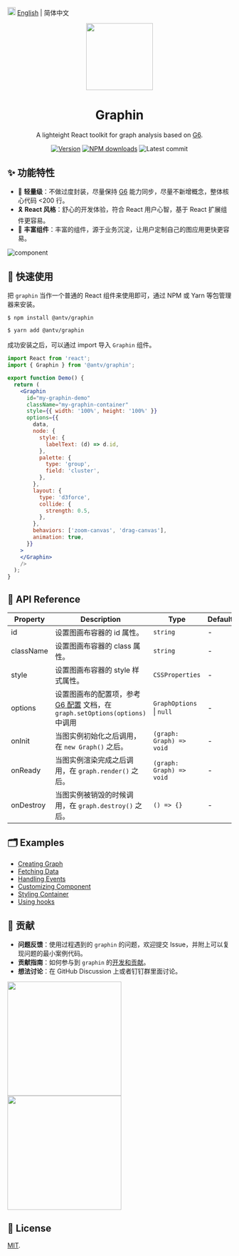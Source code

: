 <img src="https://gw.alipayobjects.com/zos/antfincdn/R8sN%24GNdh6/language.svg" width="18"> [English](./README.en-US.md) | 简体中文

<p align="center">
  <a href="https://github.com/antvis/graphin">
    <img width="150" src="https://gw.alipayobjects.com/zos/antfincdn/0b4HzOcEJY/Graphin.svg">
  </a>
</p>
<h1 align="center">Graphin</h1>

<div align="center">

A lighteight React toolkit for graph analysis based on [G6](https://github.com/antvis/G6).

[![Version](https://img.shields.io/npm/v/@antv/graphin)](https://www.npmjs.com/@antv/graphin)
[![NPM downloads](http://img.shields.io/npm/dm/@antv/graphin.svg)](http://npmjs.com/@antv/graphin)
![Latest commit](https://badgen.net/github/last-commit/antvis/graphin)

</div>


## ✨ 功能特性

- 🎨 **轻量级**：不做过度封装，尽量保持 [G6](https://github.com/antvis/G6) 能力同步，尽量不新增概念，整体核心代码 <200 行。
- 🎗️ **React 风格**：舒心的开发体验，符合 React 用户心智，基于 React 扩展组件更容易。
- 🚀 **丰富组件**：丰富的组件，源于业务沉淀，让用户定制自己的图应用更快更容易。

![component](https://gw.alipayobjects.com/mdn/rms_402c1a/afts/img/A*cGzHQK4MGToAAAAAAAAAAAAAARQnAQ)


## 🔨 快速使用

把 `graphin` 当作一个普通的 React 组件来使用即可，通过 NPM 或 Yarn 等包管理器来安装。

```bash
$ npm install @antv/graphin
```

```bash
$ yarn add @antv/graphin
```

成功安装之后，可以通过 import 导入 `Graphin` 组件。

```jsx
import React from 'react';
import { Graphin } from '@antv/graphin';

export function Demo() {
  return (
    <Graphin
      id="my-graphin-demo"
      className="my-graphin-container"
      style={{ width: '100%', height: '100%' }}
      options={{
        data,
        node: {
          style: {
            labelText: (d) => d.id,
          },
          palette: {
            type: 'group',
            field: 'cluster',
          },
        },
        layout: {
          type: 'd3force',
          collide: {
            strength: 0.5,
          },
        },
        behaviors: ['zoom-canvas', 'drag-canvas'],
        animation: true,
      }}
    >
    </Graphin>
    />
  );
}
```


## 📖 API Reference

| Property | Description                                                                                                     | Type                     | Default |
| -------- | --------------------------------------------------------------------------------------------------------------- | ------------------------ | ------- |
| id       | 设置图画布容器的 id 属性。                                                                                          | `string`                 | -       |
| className| 设置图画布容器的 class 属性。                                                                                       | `string`                 | -       |
| style    | 设置图画布容器的 style  样式属性。                                                                                   | `CSSProperties`          | -       |
| options  | 设置图画布的配置项，参考 [G6 配置](https://g6.antv.antgroup.com/) 文档，在 `graph.setOptions(options)` 中调用          | `GraphOptions` \| `null` | -       |
| onInit   | 当图实例初始化之后调用，在 `new Graph()` 之后。                                                                       | `(graph: Graph) => void` | -       |
| onReady  | 当图实例渲染完成之后调用，在 `graph.render()` 之后。                                                                  | `(graph: Graph) => void` | -       |
| onDestroy| 当图实例被销毁的时候调用，在 `graph.destroy()` 之后。                                                                 | `() => {}` | -           |


## 🗂 Examples

- [Creating Graph](#creating-graph)
- [Fetching Data](#updating-data)
- [Handling Events](#handling-events)
- [Customizing Component](#customizing-component)
- [Styling Container](#styling-container)
- [Using hooks](#using-hooks)


## 📮 贡献

- **问题反馈**：使用过程遇到的 `graphin` 的问题，欢迎提交 Issue，并附上可以复现问题的最小案例代码。
- **贡献指南**：如何参与到 `graphin` 的[开发和贡献](./CONTRIBUTING.md)。
- **想法讨论**：在 GitHub Discussion 上或者钉钉群里面讨论。

<div>
  <img src="https://mdn.alipayobjects.com/huamei_qa8qxu/afts/img/A*CQoGSoFBzaUAAAAAAAAAAAAADmJ7AQ/fmt.webp" height="256" />
  <img src="https://mdn.alipayobjects.com/huamei_qa8qxu/afts/img/A*yXJGSY8RC68AAAAAAAAAAAAADmJ7AQ/fmt.webp" height="256" />
</div>


## 📄 License

[MIT](./LICENSE).
